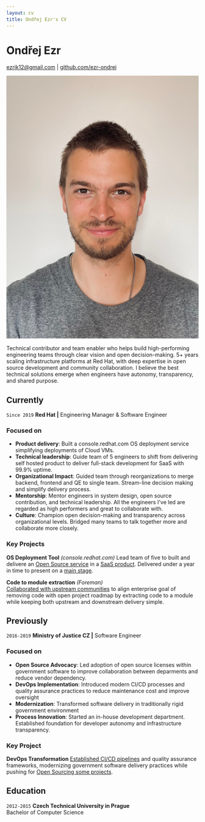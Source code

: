 ```yaml
---
layout: cv
title: Ondřej Ezr's CV
---
```

# Ondřej Ezr

<div id="webaddress">
<a href="mailto:ezrik12@gmail.com">ezrik12@gmail.com</a>
| <a href="https://github.com/ezr-ondrej">github.com/ezr-ondrej</a>
</div>

![Photo of me](/assets/images/ondrej-photo.jpg)

<p id="summary">
Technical contributor and team enabler who helps build high-performing engineering teams through clear vision and open decision-making. 5+ years scaling infrastructure platforms at Red Hat, with deep expertise in open source development and community collaboration. I believe the best technical solutions emerge when engineers have autonomy, transparency, and shared purpose.
</p>

## Currently

`Since 2019`
**Red Hat |** Engineering Manager & Software Engineer

### Focused on

- **Product delivery**: Built a console.redhat.com OS deployment service simplifying deployments of Cloud VMs.
- **Technical leadership**: Guide team of 5 engineers to shift from delivering self hosted product to deliver full-stack development for SaaS with 99.9% uptime.
- **Organizational Impact**: Guided team through reorganizations to merge backend, frontend and QE to single team. Stream-line decision making and simplify delivery process.
- **Mentorship**: Mentor engineers in system design, open source contribution, and technical leadership. All the engineers I've led are regarded as high performers and great to collaborate with.
- **Culture**: Champion open decision-making and transparency across organizational levels. Bridged many teams to talk together more and collaborate more closely.


### Key Projects

**OS Deployment Tool** *(console.redhat.com)*
Lead team of five to built and delivere an [Open Source service](https://github.com/RHEnVision/) in a [SaaS product](https://console.redhat.com/). Delivered under a year in time to present on a [main stage](https://youtu.be/0LCmCkwRcOE?si=SfuSF-xitcVsNcCt&t=1695).

**Code to module extraction** *(Foreman)*  
[Collaborated with upstream communities](https://community.theforeman.org/t/puppet-plugin-release-and-its-future/22335) to align enterprise goal of removing code with open project roadmap by extracting code to a module while keeping both upstream and downstream delivery simple.

## Previously
`2016-2019`
**Ministry of Justice CZ |** Software Engineer

### Focused on

- **Open Source Advocacy**: Led adoption of open source licenses within government software to improve collaboration between deparments and reduce vendor dependency.
- **DevOps Implementation**: Introduced modern CI/CD processes and quality assurance practices to reduce maintenance cost and improve oversight
- **Modernization**: Transformed software delivery in traditionally rigid government environment
- **Process Innovation**: Started an in-house development department. Established foundation for developer autonomy and infrastructure transparency.


### Key Project

**DevOps Transformation**
[Established CI/CD pipelines](https://archiv.isss.cz/archiv/2020/do/watch?id=52) and quality assurance frameworks, modernizing government software delivery practices while pushing for [Open Sourcing some projects](https://github.com/ministryofjusticecz).

## Education

`2012-2015`
**Czech Technical University in Prague**  
Bachelor of Computer Science

<!-- ### Footer

Last updated: May 2025 -->


